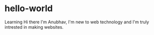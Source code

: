 # hello-world
Learning 
Hi there
I'm Anubhav, I'm new to web technology and I'm truly intrested in 
making websites.
